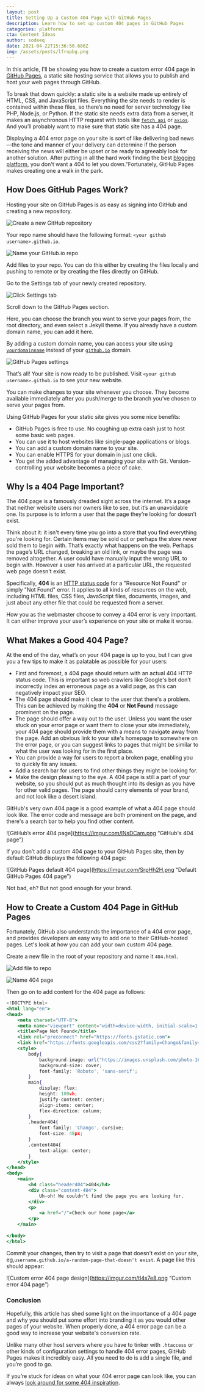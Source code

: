 ```yaml
---
layout: post
title: Setting Up a Custom 404 Page with GitHub Pages
description: Learn how to set up custom 404 pages in GitHub Pages
categories: platforms
cta: Content Ideas
author: sodeeq
date: 2021-04-22T15:36:50.686Z
img: /assets/posts/lfropbg.png
---
```


In this article, I'll be showing you how to create a custom error 404 page in [GitHub Pages](https://lab.github.com/githubtraining/github-pages), a static site hosting service that allows you to publish and host your web pages through GitHub.

To break that down quickly: a static site is a website made up entirely of HTML, CSS, and JavaScript files. Everything the site needs to render is contained within these files, so there’s no need for server technology like PHP, Node.js, or Python. If the static site needs extra data from a server, it makes an asynchronous HTTP request with tools like [`fetch api`](https://developer.mozilla.org/en-US/docs/Web/API/Fetch_API) or [`axios`](https://github.com/axios/axios). And you’ll probably want to make sure that static site has a 404 page.

Displaying a 404 error page on your site is sort of like delivering bad news—the tone and manner of your delivery can determine if the person receiving the news will either be upset or be ready to agreeably look for another solution. After putting in all the hard work finding the best [blogging platform](https://draft.dev/learn/startup-blogging-platforms), you don't want a 404 to let you down."Fortunately, GitHub Pages makes creating one a walk in the park.

<!-- signup -->

## How Does GitHub Pages Work?

Hosting your site on GitHub Pages is as easy as signing into GitHub and creating a new repository. 

![Create a new GitHub repository](https://i.imgur.com/kI4Tuh6.png)

Your repo name should have the following format: `<your github username>.github.io`.

![Name your GitHub.io repo](https://imgur.com/33fezEh.png)

Add files to your repo. You can do this either by creating the files locally and pushing to remote or by creating the files directly on GitHub.

Go to the Settings tab of your newly created repository.

![Click Settings tab](https://imgur.com/O3szeWF.png)

Scroll down to the GitHub Pages section. 

Here, you can choose the branch you want to serve your pages from, the root directory, and even select a Jekyll theme. If you already have a custom domain name, you can add it here.

By adding a custom domain name, you can access your site using [`yourdomainname`](http://example.com) instead of your [`github.io`](http://github.io) domain.

![GitHub Pages settings](https://imgur.com/JKGXKmS.png)

That’s all! Your site is now ready to be published. Visit `<your github username>.github.io` to see your new website. 

You can make changes to your site whenever you choose. They become available immediately after you push/merge to the branch you’ve chosen to serve your pages from.

Using GitHub Pages for your static site gives you some nice benefits:

- GitHub Pages is free to use. No coughing up extra cash just to host some basic web pages.
- You can use it to host websites like single-page applications or blogs.
- You can add a custom domain name to your site.
- You can enable HTTPS for your domain in just one click.
- You get the added advantage of managing your site with Git. Version-controlling your website becomes a piece of cake.

## Why Is a 404 Page Important?

The 404 page is a famously dreaded sight across the internet. It’s a page that neither website users nor owners like to see, but it’s an unavoidable one. Its purpose is to inform a user that the page they’re looking for doesn’t exist.

Think about it: it isn't every time you go into a store that you find everything you're looking for. Certain items may be sold out or perhaps the store never sold them to begin with. That’s exactly what happens on the web. Perhaps the page’s URL changed, breaking an old link, or maybe the page was removed altogether. A user could have manually input the wrong URL to begin with. However a user has arrived at a particular URL, the requested web page doesn't exist.

Specifically, **404** is an [HTTP status code](https://developer.mozilla.org/en-US/docs/Web/HTTP/Status) for a "Resource Not Found" or simply "Not Found" error. It applies to all kinds of resources on the web, including HTML files, CSS files, JavaScript files, documents, images, and just about any other file that could be requested from a server.

How you as the webmaster choose to convey a 404 error is very important. It can either improve your user’s experience on your site or make it worse.

## What Makes a Good 404 Page?

At the end of the day, what’s on your 404 page is up to you, but I can give you a few tips to make it as palatable as possible for your users:

- First and foremost, a 404 page should return with an actual 404 HTTP status code. This is important so web crawlers like Google's bot don’t incorrectly index an erroneous page as a valid page, as this can negatively impact your SEO.
- The 404 page should make it clear to the user that there's a problem. This can be achieved by making the **404** or **Not Found** message prominent on the page.
- The page should offer a way out to the user. Unless you want the user stuck on your error page or want them to close your site immediately, your 404 page should provide them with a means to navigate away from the page. Add an obvious link to your site's homepage to somewhere on the error page, or you can suggest links to pages that might be similar to what the user was looking for in the first place.
- You can provide a way for users to report a broken page, enabling you to quickly fix any issues.
- Add a search bar for users to find other things they might be looking for.
- Make the design pleasing to the eye. A 404 page is still a part of your website, so you should put as much thought into its design as you have for other valid pages. The page should carry elements of your brand, and not look like a desert island.

GitHub's very own 404 page is a good example of what a 404 page should look like. The error code and message are both prominent on the page, and there's a search bar to help you find other content.

![GitHub’s error 404 page](https://imgur.com/lNsDCam.png “GitHub's 404 page”)

If you don’t add a custom 404 page to your GitHub Pages site, then by default GitHub displays the following 404 page:

![GitHub Pages default 404 page](https://imgur.com/SrpHh2H.png “Default GitHub Pages 404 page”)

Not bad, eh? But not good enough for your brand.

## How to Create a Custom 404 Page in GitHub Pages

Fortunately, GitHub also understands the importance of a 404 error page, and provides developers an easy way to add one to their GitHub-hosted pages. Let's look at how you can add your own custom 404 page.

Create a new file in the root of your repository and name it `404.html`.

![Add file to repo](https://imgur.com/q5x4MeZ.png)

![Name 404 page](https://imgur.com/pQpMVoQ.png)

Then go on to add content for the 404 page as follows:

```jsx
<!DOCTYPE html>
<html lang="en">
<head>
    <meta charset="UTF-8">
    <meta name="viewport" content="width=device-width, initial-scale=1.0">
    <title>Page Not Found</title>
    <link rel="preconnect" href="https://fonts.gstatic.com">
    <link href="https://fonts.googleapis.com/css2?family=Chango&family=Roboto:wght@300&display=swap" rel="stylesheet">
    <style>
        body{
            background-image: url("https://images.unsplash.com/photo-1616235132417-99f443954d2e?ixid=MXwxMjA3fDB8MHxwaG90by1wYWdlfHx8fGVufDB8fHw%3D&ixlib=rb-1.2.1&auto=format&fit=crop&w=334&q=80");
            background-size: cover;
            font-family: 'Roboto', 'sans-serif';
        }
        main{
            display: flex;
            height: 100vh;
            justify-content: center;
            align-items: center;
            flex-direction: column;
        }
        .header404{
            font-family: 'Chango', cursive;
            font-size: 48px;
        }
        .content404{
            text-align: center;
        }
    </style>
</head>
<body>
    <main>
        <h4 class="header404">404</h4>
        <div class="content-404">
            Uh-oh! We couldn't find the page you are looking for.
        </div>
        <p>
            <a href="/">Check our home page</a>
        </p>
    </main>
    
</body>
</html>
```

Commit your changes, then try to visit a page that doesn't exist on your site, eg,`username.github.io/a-random-page-that-doesn't exist`. A page like this should appear:

![Custom error 404 page design](https://imgur.com/tl4s7e8.png “Custom error 404 page”)

### Conclusion

Hopefully, this article has shed some light on the importance of a 404 page and why you should put some effort into branding it as you would other pages of your website. When properly done, a 404 error page can be a good way to increase your website's conversion rate.

Unlike many other host servers where you have to tinker with `.htaccess` or other kinds of configuration settings to handle 404 error pages, GitHub Pages makes it incredibly easy. All you need to do is add a single file, and you’re good to go.

If you’re stuck for ideas on what your 404 error page can look like, you can always [look around for some 404 inspiration](https://www.creativebloq.com/web-design/best-404-pages-812505).
